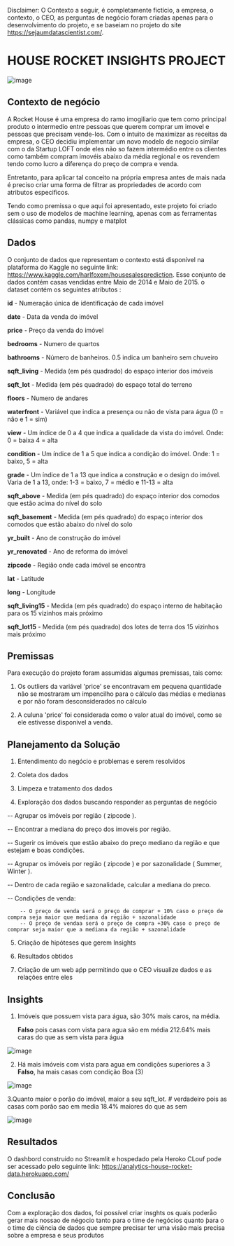Disclaimer: O Contexto a seguir, é completamente fictício, a empresa, o contexto, o CEO, as perguntas de negócio foram criadas apenas para o desenvolvimento do projeto, e se baseiam no projeto do site https://sejaumdatascientist.com/.

# HOUSE ROCKET INSIGHTS PROJECT

![image](https://user-images.githubusercontent.com/104724574/168185757-75824f73-98fc-4e85-a912-287902d0d9c6.png)

## Contexto de negócio

A Rocket House é uma empresa do ramo imogiliario que tem como principal produto o intermedio entre pessoas que querem comprar um imovel e pessoas que precisam vende-los. Com o intuito de maximizar as receitas da empresa, o CEO decidiu implementar um novo modelo de negocio similar com o da Startup LOFT onde eles não so fazem intermédio entre os clientes como também compram imovéis abaixo da média regional e os revendem tendo como lucro a diferença do preço de compra e venda. 

Entretanto, para aplicar tal conceito na própria empresa  antes de mais nada é preciso criar uma forma de filtrar as propriedades de acordo com atributos especificos.

Tendo como premissa o que aqui foi apresentado, este projeto foi criado sem o uso de modelos de machine learning, apenas com as ferramentas clássicas como pandas, numpy e matplot

## Dados

O conjunto de dados que representam o contexto está disponível na plataforma do Kaggle no seguinte link: https://www.kaggle.com/harlfoxem/housesalesprediction. Esse conjunto de dados contém casas vendidas entre Maio de 2014 e Maio de 2015. o dataset contém os seguintes atributos :

**id** - Numeração única de identificação de cada imóvel

**date** - Data da venda do imóvel

**price** - Preço da venda do imóvel

**bedrooms** - Numero de quartos

**bathrooms** - Número de banheiros. 0.5 indica um banheiro sem chuveiro

**sqft_living** - Medida (em pés quadrado) do espaço interior dos imóveis

**sqft_lot** - Medida (em pés quadrado) do espaço total do terreno

**floors** - Numero de andares

**waterfront** - Variável que indica a presença ou não de vista para água (0 = não e 1 = sim)

**view** - Um índice de 0 a 4 que indica a qualidade da vista do imóvel. Onde: 0 = baixa 4 = alta

**condition** - Um índice de 1 a 5 que indica a condição do imóvel. Onde: 1 = baixo, 5 = alta

**grade** - Um índice de 1 a 13 que indica a construção e o design do imóvel. Varia de 1 a 13, onde: 1-3 = baixo, 7 = médio e 11-13 = alta

**sqft_above** - Medida (em pés quadrado) do espaço interior dos comodos que estão acima do nível do solo

**sqft_basement** - Medida (em pés quadrado) do espaço interior dos comodos que estão abaixo do nível do solo

**yr_built** - Ano de construção do imóvel

**yr_renovated** - Ano de reforma do imóvel

**zipcode** - Região onde cada imóvel se encontra

**lat** - Latitude

**long** - Longitude

**sqft_living15** - Medida (em pés quadrado) do espaço interno de habitação para os 15 vizinhos mais próximo

**sqft_lot15** - Medida (em pés quadrado) dos lotes de terra dos 15 vizinhos mais próximo

## Premissas

Para execução do projeto foram assumidas algumas premissas, tais como:

1. Os outliers da variável 'price' se encontravam em pequena quantidade não se mostraram um impencilho para o cálculo das médias e medianas e por não foram desconsiderados no cálculo

2. A culuna 'price' foi considerada como o valor atual do imóvel, como se ele estivesse disponivel a venda.

## Planejamento da Solução

1. Entendimento do negócio e problemas e serem resolvidos

2. Coleta dos dados

3. Limpeza e tratamento dos dados

4. Exploração dos dados buscando responder as perguntas de negócio

  -- Agrupar os imóveis por região ( zipcode ).

  -- Encontrar a mediana do preço dos imoveis por região.

  -- Sugerir os imóveis que estão abaixo do preço mediano da região e que estejam e boas condições.

  -- Agrupar os imóveis por região ( zipcode ) e por sazonalidade ( Summer, Winter ).

  -- Dentro de cada região e sazonalidade, calcular a mediana do preco.

  -- Condições de venda: 
  
        -- O preço de venda será o preço de comprar + 10% caso o preço de compra seja maior que mediana da região + sazonalidade 
        -- O preço de vendaa será o preço de compra +30% caso o preço de comprar seja maior que a mediana da região + sazonalidade
       
5. Criação de hipóteses que gerem Insights

6. Resultados obtidos

7. Criação de um web aṕp permitindo que o CEO visualize dados e as relações entre eles


## Insights

1. Imóveis que possuem vista para água, são 30% mais caros, na média.

   **Falso** pois casas com vista para agua são em média 212.64% mais caras do que as sem vista para água


![image](https://user-images.githubusercontent.com/104724574/168189679-7df2eddc-5d50-43de-86a0-e8f0bd7b8807.png)


2.  Há mais imóveis com vista para agua em condições superiores a 3
    **Falso**, ha mais casas com condição Boa (3)
    
    
![image](https://user-images.githubusercontent.com/104724574/168190088-bb22e168-5045-43fc-8acf-5ac4955fe72b.png)

3.Quanto maior o porão do imóvel, maior a seu sqft_lot.
    # verdadeiro pois as casas com porão sao em media 18.4% maiores do que as sem

![image](https://user-images.githubusercontent.com/104724574/168190308-6d897b72-ecc3-446f-9b65-accac8cd15e4.png)



## Resultados

O dashbord construido no Streamlit e hospedado pela Heroko CLouf pode ser acessado pelo seguinte link: https://analytics-house-rocket-data.herokuapp.com/

## Conclusão

Com a exploração dos dados, foi possível criar insghts os quais poderã̃o gerar mais nossao de négocio tanto para o time de negócios quanto ́para o o time de ciência de dados que sempre precisar ter uma visão mais precisa sobre a empresa e seus produtos


